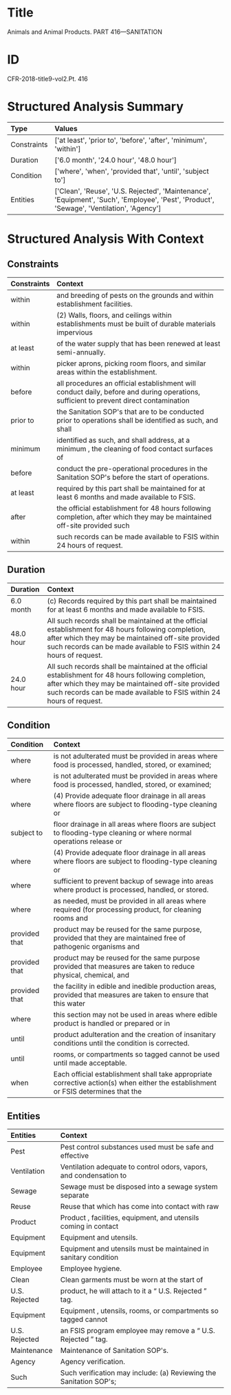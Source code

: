 # Title

 Animals and Animal Products. PART 416—SANITATION


# ID

 CFR-2018-title9-vol2.Pt. 416


# Structured Analysis Summary

| Type        | Values                                                                                                                                    |
|:------------|:------------------------------------------------------------------------------------------------------------------------------------------|
| Constraints | ['at least', 'prior to', 'before', 'after', 'minimum', 'within']                                                                          |
| Duration    | ['6.0 month', '24.0 hour', '48.0 hour']                                                                                                   |
| Condition   | ['where', 'when', 'provided that', 'until', 'subject to']                                                                                 |
| Entities    | ['Clean', 'Reuse', 'U.S. Rejected', 'Maintenance', 'Equipment', 'Such', 'Employee', 'Pest', 'Product', 'Sewage', 'Ventilation', 'Agency'] |


# Structured Analysis With Context

 


## Constraints

| Constraints   | Context                                                                                                                               |
|:--------------|:--------------------------------------------------------------------------------------------------------------------------------------|
| within        | and breeding of pests on the grounds and within  establishment facilities.                                                            |
| within        | (2) Walls, floors, and ceilings  within establishments must be built of durable materials impervious                                  |
| at least      | of the water supply that has been renewed at least  semi-annually.                                                                    |
| within        | picker aprons, picking room floors, and similar areas within  the establishment.                                                      |
| before        | all procedures an official establishment will conduct daily, before and during operations, sufficient to prevent direct contamination |
| prior to      | the Sanitation SOP's that are to be conducted prior to operations shall be identified as such, and shall                              |
| minimum       | identified as such, and shall address, at a minimum , the cleaning of food contact surfaces of                                        |
| before        | conduct the pre-operational procedures in the Sanitation SOP's before  the start of operations.                                       |
| at least      | required by this part shall be maintained for at least  6 months and made available to FSIS.                                          |
| after         | the official establishment for 48 hours following completion, after which they may be maintained off-site provided such               |
| within        | such records can be made available to FSIS within  24 hours of request.                                                               |


## Duration

| Duration   | Context                                                                                                                                                                                                                           |
|:-----------|:----------------------------------------------------------------------------------------------------------------------------------------------------------------------------------------------------------------------------------|
| 6.0 month  | (c) Records required by this part shall be maintained for at least 6 months and made available to FSIS.                                                                                                                           |
| 48.0 hour  | All such records shall be maintained at the official establishment for 48 hours following completion, after which they may be maintained off-site provided such records can be made available to FSIS within 24 hours of request. |
| 24.0 hour  | All such records shall be maintained at the official establishment for 48 hours following completion, after which they may be maintained off-site provided such records can be made available to FSIS within 24 hours of request. |


## Condition

| Condition     | Context                                                                                                                           |
|:--------------|:----------------------------------------------------------------------------------------------------------------------------------|
| where         | is not adulterated must be provided in areas where  food is processed, handled, stored, or examined;                              |
| where         | is not adulterated must be provided in areas where  food is processed, handled, stored, or examined;                              |
| where         | (4) Provide adequate floor drainage in all areas where  floors are subject to flooding-type cleaning or                           |
| subject to    | floor drainage in all areas where floors are subject to flooding-type cleaning or where normal operations release or              |
| where         | (4) Provide adequate floor drainage in all areas where  floors are subject to flooding-type cleaning or                           |
| where         | sufficient to prevent backup of sewage into areas where  product is processed, handled, or stored.                                |
| where         | as needed, must be provided in all areas where required (for processing product, for cleaning rooms and                           |
| provided that | product may be reused for the same purpose, provided that they are maintained free of pathogenic organisms and                    |
| provided that | product may be reused for the same purpose provided that measures are taken to reduce physical, chemical, and                     |
| provided that | the facility in edible and inedible production areas, provided that measures are taken to ensure that this water                  |
| where         | this section may not be used in areas where edible product is handled or prepared or in                                           |
| until         | product adulteration and the creation of insanitary conditions until  the condition is corrected.                                 |
| until         | rooms, or compartments so tagged cannot be used until  made acceptable.                                                           |
| when          | Each official establishment shall take appropriate corrective action(s) when either the establishment or FSIS determines that the |


## Entities

| Entities      | Context                                                                  |
|:--------------|:-------------------------------------------------------------------------|
| Pest          | Pest control substances used must be safe and effective                  |
| Ventilation   | Ventilation adequate to control odors, vapors, and condensation to       |
| Sewage        | Sewage must be disposed into a sewage system separate                    |
| Reuse         | Reuse that which has come into contact with raw                          |
| Product       | Product , facilities, equipment, and utensils coming in contact          |
| Equipment     | Equipment  and utensils.                                                 |
| Equipment     | Equipment and utensils must be maintained in sanitary condition          |
| Employee      | Employee  hygiene.                                                       |
| Clean         | Clean garments must be worn at the start of                              |
| U.S. Rejected | product, he will attach to it a &#8220; U.S. Rejected &#8221; tag.       |
| Equipment     | Equipment , utensils, rooms, or compartments so tagged cannot            |
| U.S. Rejected | an FSIS program employee may remove a &#8220; U.S. Rejected &#8221; tag. |
| Maintenance   | Maintenance  of Sanitation SOP's.                                        |
| Agency        | Agency  verification.                                                    |
| Such          | Such verification may include: (a) Reviewing the Sanitation SOP's;       |


